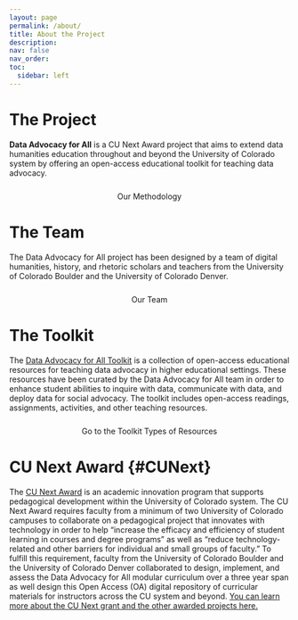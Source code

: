 ```yaml
---
layout: page
permalink: /about/
title: About the Project
description:
nav: false
nav_order:
toc:
  sidebar: left
---
```


<link rel="stylesheet" href="https://cdn.jsdelivr.net/npm/@shoelace-style/shoelace@2.5.2/cdn/themes/light.css" />
<script type="module" src="https://cdn.jsdelivr.net/npm/@shoelace-style/shoelace@2.5.2/cdn/shoelace.js" ></script>

# The Project

**Data Advocacy for All** is a CU Next Award project that aims to extend data humanities education throughout and beyond the University of Colorado system by offering an open-access educational toolkit for teaching data advocacy.

<div style="margin: 25px 0;">
<center>
<sl-button variant="primary" size="large" outline href="../methodology/"><i class="fas fa-compass"></i> Our Methodology</sl-button>
</center>
</div>

# The Team

The Data Advocacy for All project has been designed by a team of digital humanities, history, and rhetoric scholars and teachers from the University of Colorado Boulder and the University of Colorado Denver.

<div style="margin: 25px 0;">
<center>
  <sl-button variant="primary" size="large" outline href="../team/"><sl-icon name="people-fill"></sl-icon> Our Team</sl-button>
</center>
</div>

# The Toolkit

The [Data Advocacy for All Toolkit]({{site.baseurl}}/toolkit) is a collection of open-access educational resources for teaching data advocacy in higher educational settings. These resources have been curated by the Data Advocacy for All team in order to enhance student abilities to inquire with data, communicate with data, and deploy data for social advocacy. The toolkit includes open-access readings, assignments, activities, and other teaching resources.

<div style="margin: 25px 0;">
<center>
  <sl-button variant="primary" size="large" outline href="../toolkit/"><sl-icon name="wrench-adjustable"></sl-icon> Go to the Toolkit</sl-button>
  <sl-button variant="primary" size="large" outline href="../resource-types/"><sl-icon name="collection"></sl-icon> Types of Resources</sl-button>
</center>
</div>

# CU Next Award {#CUNext}

The [CU Next Award](https://www.cu.edu/oaa/academic-innovation-programs/cu-next-award) is an academic innovation program that supports pedagogical development within the University of Colorado system. The CU Next Award requires faculty from a minimum of two University of Colorado campuses to collaborate on a pedagogical project that innovates with technology in order to help “increase the efficacy and efficiency of student learning in courses and degree programs” as well as “reduce technology-related and other barriers for individual and small groups of faculty.” To fulfill this requirement, faculty from the University of Colorado Boulder and the University of Colorado Denver collaborated to design, implement, and assess the Data Advocacy for All modular curriculum over a three year span as well design this Open Access (OA) digital repository of curricular materials for instructors across the CU system and beyond. [You can learn more about the CU Next grant and the other awarded projects here.](https://www.cu.edu/oaa/academic-innovation-programs/cu-next-award)
<br><br>

<!--# Cite This Project-->
